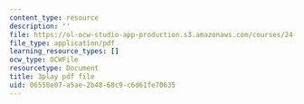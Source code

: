 ```yaml
---
content_type: resource
description: ''
file: https://ol-ocw-studio-app-production.s3.amazonaws.com/courses/24-908-creole-language-and-caribbean-identities-spring-2017/06558e07a5ae2b4868c9c6d61fe70635_Qm6ykShr0Pg.pdf
file_type: application/pdf
learning_resource_types: []
ocw_type: OCWFile
resourcetype: Document
title: 3play pdf file
uid: 06558e07-a5ae-2b48-68c9-c6d61fe70635
---
```

